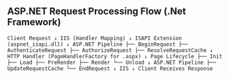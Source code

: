 ## ASP.NET Request Processing Flow (.Net Framework)

 `Client Request
      ↓
 IIS (Handler Mapping)
      ↓
 ISAPI Extension (aspnet_isapi.dll)
      ↓
 ASP.NET Pipeline
      ├── BeginRequest
      ├── AuthenticateRequest
      ├── AuthorizeRequest
      ├── ResolveRequestCache
      ↓
 HTTP Handler (PageHandlerFactory for .aspx)
      ↓
 Page Lifecycle
      ├── Init
      ├── Load
      ├── PreRender
      ├── Render
      └── Unload
      ↓
 ASP.NET Pipeline
      ├── UpdateRequestCache
      └── EndRequest
      ↓
 IIS
      ↓
 Client Receives Response`
